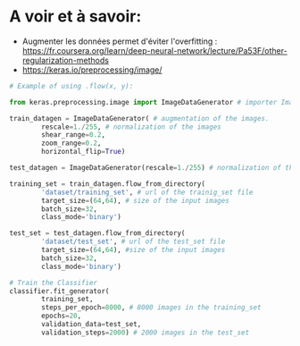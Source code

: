 # A voir et à savoir: 
* Augmenter les données permet d'éviter l'overfitting : https://fr.coursera.org/learn/deep-neural-network/lecture/Pa53F/other-regularization-methods
* https://keras.io/preprocessing/image/

```python
# Example of using .flow(x, y):

from keras.preprocessing.image import ImageDataGenerator # importer ImageDataGenerator 

train_datagen = ImageDataGenerator( # augmentation of the images. 
        rescale=1./255, # normalization of the images 
        shear_range=0.2,
        zoom_range=0.2,
        horizontal_flip=True)

test_datagen = ImageDataGenerator(rescale=1./255) # normalization of the images 

training_set = train_datagen.flow_from_directory(
        'dataset/training_set', # url of the trainig_set file
        target_size=(64,64), # size of the input images 
        batch_size=32,
        class_mode='binary')

test_set = test_datagen.flow_from_directory(
        'dataset/test_set', # url of the test_set file
        target_size=(64,64), #size of the input images 
        batch_size=32,
        class_mode='binary')

# Train the Classifier 
classifier.fit_generator(
        training_set,
        steps_per_epoch=8000, # 8000 images in the training_set 
        epochs=20,
        validation_data=test_set,
        validation_steps=2000) # 2000 images in the test_set 
 ```
